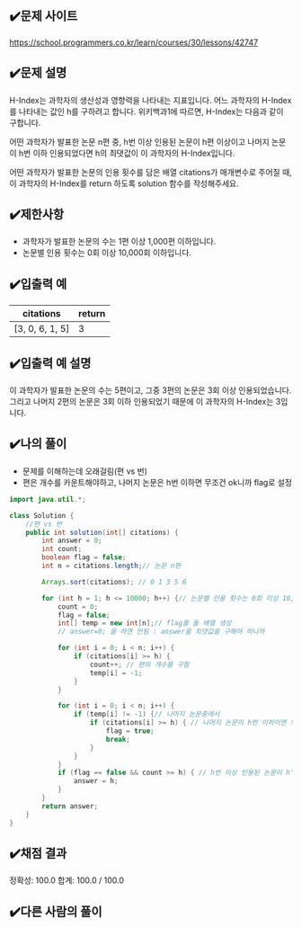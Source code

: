 ## ✔️문제 사이트

https://school.programmers.co.kr/learn/courses/30/lessons/42747

## ✔️문제 설명

H-Index는 과학자의 생산성과 영향력을 나타내는 지표입니다. 어느 과학자의 H-Index를 나타내는 값인 h를 구하려고 합니다. 위키백과1에 따르면, H-Index는 다음과 같이 구합니다.

어떤 과학자가 발표한 논문 n편 중, h번 이상 인용된 논문이 h편 이상이고 나머지 논문이 h번 이하 인용되었다면 h의 최댓값이 이 과학자의 H-Index입니다.

어떤 과학자가 발표한 논문의 인용 횟수를 담은 배열 citations가 매개변수로 주어질 때, 이 과학자의 H-Index를 return 하도록 solution 함수를 작성해주세요.

## ✔️제한사항

- 과학자가 발표한 논문의 수는 1편 이상 1,000편 이하입니다.
- 논문별 인용 횟수는 0회 이상 10,000회 이하입니다.

## ✔️입출력 예

| citations       | return |
| --------------- | ------ |
| [3, 0, 6, 1, 5] | 3      |

## ✔️입출력 예 설명

이 과학자가 발표한 논문의 수는 5편이고, 그중 3편의 논문은 3회 이상 인용되었습니다. 그리고 나머지 2편의 논문은 3회 이하 인용되었기 때문에 이 과학자의 H-Index는 3입니다.

## ✔️나의 풀이

- 문제를 이해하는데 오래걸림(편 vs 번)
- 편은 개수를 카운트해야하고, 나머지 논문은 h번 이하면 무조건 ok니까 flag로 설정

```java
import java.util.*;

class Solution {
    //편 vs 번
    public int solution(int[] citations) {
 		int answer = 0;
		int count;
		boolean flag = false;
		int n = citations.length;// 논문 n편

		Arrays.sort(citations); // 0 1 3 5 6

		for (int h = 1; h <= 10000; h++) {// 논문별 인용 횟수는 0회 이상 10,000회 이하입니다.
			count = 0;
			flag = false;
			int[] temp = new int[n];// flag를 둘 배열 생성
			// answer=0; 을 하면 안됨 : answer을 최댓값을 구해야 하니까

			for (int i = 0; i < n; i++) {
				if (citations[i] >= h) {
					count++; // 편의 개수를 구함
					temp[i] = -1;
				}
			}

			for (int i = 0; i < n; i++) {
				if (temp[i] != -1) {// 나머지 논문중에서
					if (citations[i] >= h) { // 나머지 논문이 h번 이하이면 되니까
						flag = true;
						break;
					}
				}
			}
			if (flag == false && count >= h) { // h번 이상 인용된 논문이 h'편' 이상이고 나머지 논문이 h'번' 이하 인용되었다면
				answer = h;
			}
		}
		return answer;
    }
}
```

## ✔️채점 결과

정확성: 100.0
합계: 100.0 / 100.0

## ✔️다른 사람의 풀이
